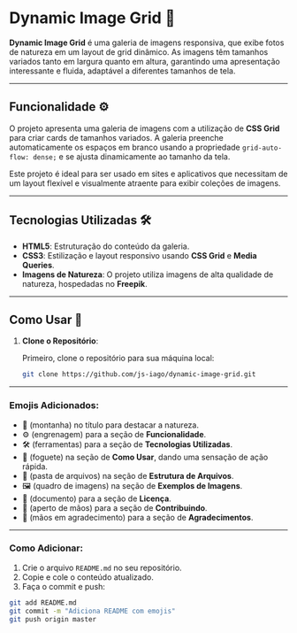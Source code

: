 # Dynamic Image Grid 🌄

**Dynamic Image Grid** é uma galeria de imagens responsiva, que exibe fotos de natureza em um layout de grid dinâmico. As imagens têm tamanhos variados tanto em largura quanto em altura, garantindo uma apresentação interessante e fluida, adaptável a diferentes tamanhos de tela.

---

## Funcionalidade ⚙️

O projeto apresenta uma galeria de imagens com a utilização de **CSS Grid** para criar cards de tamanhos variados. A galeria preenche automaticamente os espaços em branco usando a propriedade `grid-auto-flow: dense;` e se ajusta dinamicamente ao tamanho da tela.

Este projeto é ideal para ser usado em sites e aplicativos que necessitam de um layout flexível e visualmente atraente para exibir coleções de imagens.

---

## Tecnologias Utilizadas 🛠️

- **HTML5**: Estruturação do conteúdo da galeria.
- **CSS3**: Estilização e layout responsivo usando **CSS Grid** e **Media Queries**.
- **Imagens de Natureza**: O projeto utiliza imagens de alta qualidade de natureza, hospedadas no **Freepik**.

---

## Como Usar 🚀

1. **Clone o Repositório**:
   
   Primeiro, clone o repositório para sua máquina local:

   ```bash
   git clone https://github.com/js-iago/dynamic-image-grid.git

---

### Emojis Adicionados:
- 🌄 (montanha) no título para destacar a natureza.
- ⚙️ (engrenagem) para a seção de **Funcionalidade**.
- 🛠️ (ferramentas) para a seção de **Tecnologias Utilizadas**.
- 🚀 (foguete) na seção de **Como Usar**, dando uma sensação de ação rápida.
- 📂 (pasta de arquivos) na seção de **Estrutura de Arquivos**.
- 🖼️ (quadro de imagens) na seção de **Exemplos de Imagens**.
- 📄 (documento) para a seção de **Licença**.
- 🤝 (aperto de mãos) para a seção de **Contribuindo**.
- 🙏 (mãos em agradecimento) para a seção de **Agradecimentos**.

---

### Como Adicionar:
1. Crie o arquivo `README.md` no seu repositório.
2. Copie e cole o conteúdo atualizado.
3. Faça o commit e push:

```bash
git add README.md
git commit -m "Adiciona README com emojis"
git push origin master
